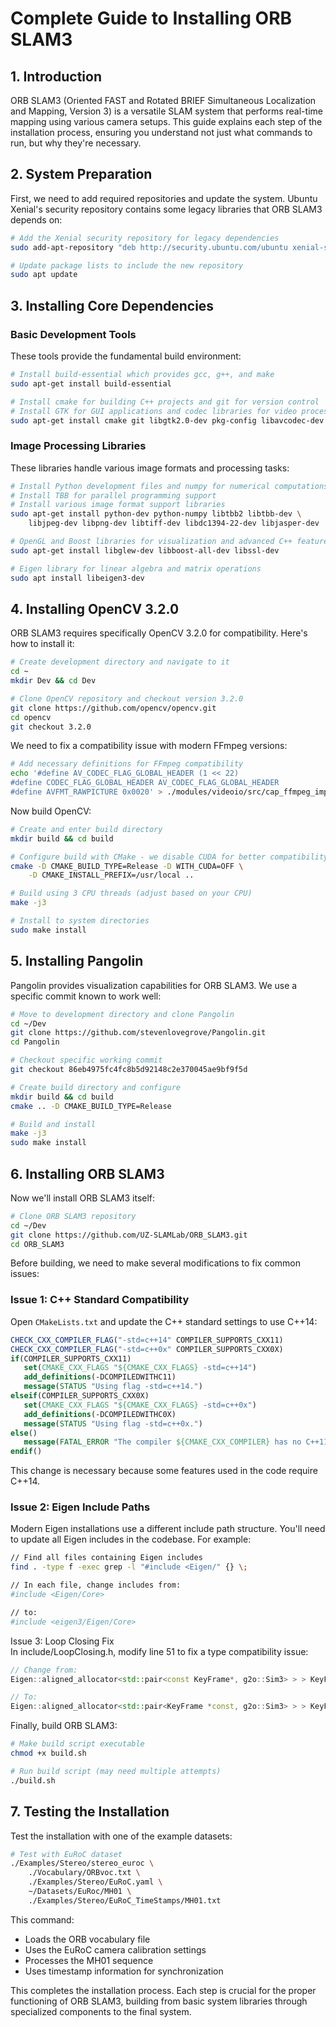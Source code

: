 # Complete Guide to Installing ORB SLAM3

## 1. Introduction
ORB SLAM3 (Oriented FAST and Rotated BRIEF Simultaneous Localization and Mapping, Version 3) is a versatile SLAM system that performs real-time mapping using various camera setups. This guide explains each step of the installation process, ensuring you understand not just what commands to run, but why they're necessary.

## 2. System Preparation
First, we need to add required repositories and update the system. Ubuntu Xenial's security repository contains some legacy libraries that ORB SLAM3 depends on:

```bash
# Add the Xenial security repository for legacy dependencies
sudo add-apt-repository "deb http://security.ubuntu.com/ubuntu xenial-security main"

# Update package lists to include the new repository
sudo apt update
```

## 3. Installing Core Dependencies

### Basic Development Tools
These tools provide the fundamental build environment:

```bash
# Install build-essential which provides gcc, g++, and make
sudo apt-get install build-essential

# Install cmake for building C++ projects and git for version control
# Install GTK for GUI applications and codec libraries for video processing
sudo apt-get install cmake git libgtk2.0-dev pkg-config libavcodec-dev libavformat-dev libswscale-dev
```

### Image Processing Libraries
These libraries handle various image formats and processing tasks:

```bash
# Install Python development files and numpy for numerical computations
# Install TBB for parallel programming support
# Install various image format support libraries
sudo apt-get install python-dev python-numpy libtbb2 libtbb-dev \
    libjpeg-dev libpng-dev libtiff-dev libdc1394-22-dev libjasper-dev

# OpenGL and Boost libraries for visualization and advanced C++ features
sudo apt-get install libglew-dev libboost-all-dev libssl-dev

# Eigen library for linear algebra and matrix operations
sudo apt install libeigen3-dev
```

## 4. Installing OpenCV 3.2.0
ORB SLAM3 requires specifically OpenCV 3.2.0 for compatibility. Here's how to install it:

```bash
# Create development directory and navigate to it
cd ~
mkdir Dev && cd Dev

# Clone OpenCV repository and checkout version 3.2.0
git clone https://github.com/opencv/opencv.git
cd opencv
git checkout 3.2.0
```

We need to fix a compatibility issue with modern FFmpeg versions:

```bash
# Add necessary definitions for FFmpeg compatibility
echo '#define AV_CODEC_FLAG_GLOBAL_HEADER (1 << 22)
#define CODEC_FLAG_GLOBAL_HEADER AV_CODEC_FLAG_GLOBAL_HEADER
#define AVFMT_RAWPICTURE 0x0020' > ./modules/videoio/src/cap_ffmpeg_impl.hpp
```

Now build OpenCV:

```bash
# Create and enter build directory
mkdir build && cd build

# Configure build with CMake - we disable CUDA for better compatibility
cmake -D CMAKE_BUILD_TYPE=Release -D WITH_CUDA=OFF \
    -D CMAKE_INSTALL_PREFIX=/usr/local ..

# Build using 3 CPU threads (adjust based on your CPU)
make -j3

# Install to system directories
sudo make install
```

## 5. Installing Pangolin
Pangolin provides visualization capabilities for ORB SLAM3. We use a specific commit known to work well:

```bash
# Move to development directory and clone Pangolin
cd ~/Dev
git clone https://github.com/stevenlovegrove/Pangolin.git
cd Pangolin 

# Checkout specific working commit
git checkout 86eb4975fc4fc8b5d92148c2e370045ae9bf9f5d

# Create build directory and configure
mkdir build && cd build 
cmake .. -D CMAKE_BUILD_TYPE=Release 

# Build and install
make -j3 
sudo make install
```

## 6. Installing ORB SLAM3
Now we'll install ORB SLAM3 itself:

```bash
# Clone ORB SLAM3 repository
cd ~/Dev
git clone https://github.com/UZ-SLAMLab/ORB_SLAM3.git
cd ORB_SLAM3
```

Before building, we need to make several modifications to fix common issues:

### Issue 1: C++ Standard Compatibility
Open `CMakeLists.txt` and update the C++ standard settings to use C++14:

```cmake
CHECK_CXX_COMPILER_FLAG("-std=c++14" COMPILER_SUPPORTS_CXX11)
CHECK_CXX_COMPILER_FLAG("-std=c++0x" COMPILER_SUPPORTS_CXX0X)
if(COMPILER_SUPPORTS_CXX11)
   set(CMAKE_CXX_FLAGS "${CMAKE_CXX_FLAGS} -std=c++14")
   add_definitions(-DCOMPILEDWITHC11)
   message(STATUS "Using flag -std=c++14.")
elseif(COMPILER_SUPPORTS_CXX0X)
   set(CMAKE_CXX_FLAGS "${CMAKE_CXX_FLAGS} -std=c++0x")
   add_definitions(-DCOMPILEDWITHC0X)
   message(STATUS "Using flag -std=c++0x.")
else()
   message(FATAL_ERROR "The compiler ${CMAKE_CXX_COMPILER} has no C++11 support. Please use a different C++ compiler.")
endif()
```

This change is necessary because some features used in the code require C++14.

### Issue 2: Eigen Include Paths
Modern Eigen installations use a different include path structure. You'll need to update all Eigen includes in the codebase. For example:

```bash
// Find all files containing Eigen includes
find . -type f -exec grep -l "#include <Eigen/" {} \;

// In each file, change includes from:
#include <Eigen/Core>

// to:
#include <eigen3/Eigen/Core>
```

Issue 3: Loop Closing Fix  
In include/LoopClosing.h, modify line 51 to fix a type compatibility issue:

```cpp
// Change from:
Eigen::aligned_allocator<std::pair<const KeyFrame*, g2o::Sim3> > > KeyFrameAndPose;

// To:
Eigen::aligned_allocator<std::pair<KeyFrame *const, g2o::Sim3> > > KeyFrameAndPose;
```

Finally, build ORB SLAM3:

```bash
# Make build script executable
chmod +x build.sh

# Run build script (may need multiple attempts)
./build.sh
```

## 7. Testing the Installation
Test the installation with one of the example datasets:

```bash
# Test with EuRoC dataset
./Examples/Stereo/stereo_euroc \
    ./Vocabulary/ORBvoc.txt \
    ./Examples/Stereo/EuRoC.yaml \
    ~/Datasets/EuRoc/MH01 \
    ./Examples/Stereo/EuRoC_TimeStamps/MH01.txt
```

This command:

- Loads the ORB vocabulary file  
- Uses the EuRoC camera calibration settings  
- Processes the MH01 sequence  
- Uses timestamp information for synchronization  


This completes the installation process. Each step is crucial for the proper functioning of ORB SLAM3, building from basic system libraries through specialized components to the final system.